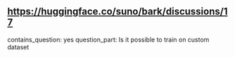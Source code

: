 ## https://huggingface.co/suno/bark/discussions/17

contains_question: yes
question_part: Is it possible to train on custom dataset